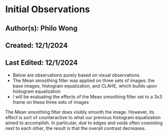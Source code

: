 # Initial Observations

## Author(s): Philo Wong

## Created: 12/1/2024

## Last Edited: 12/1/2024

- Below are observations purely based on visual observations.
- The Mean smoothing filter was applied on three sets of images: the base images, histogram equalization, and CLAHE, which builds upon histogram equalization
- I will be evaluating the effects of the Mean smoothing filter set to a 3x3 frame on these three sets of images

The Mean smoothing filter does visibly smooth the image. However, its effect is sort of counteractive to what our previous histogram equalization aimed to accomplish. In particular, due to edges and voids often coexisting next to each other, the result is that the overall contrast decreases.
